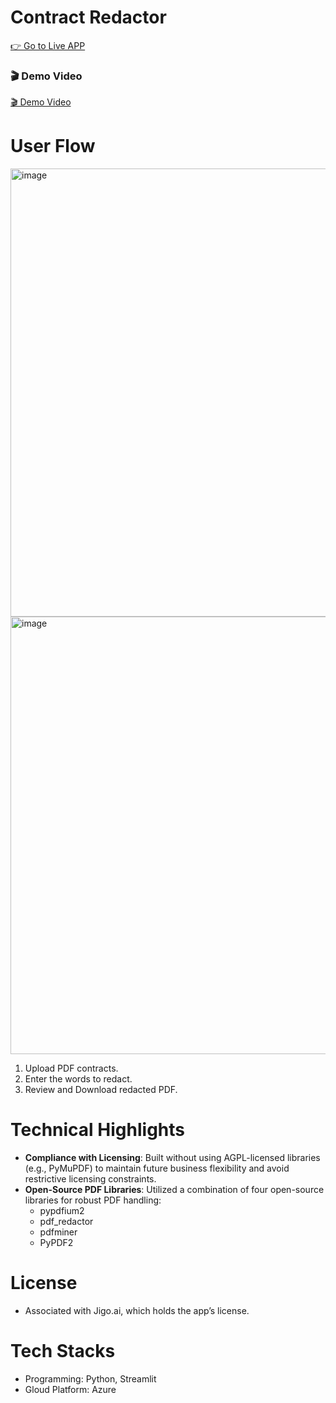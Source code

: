 # Contract Redactor

[👉 Go to Live APP](https://wordredactor.azurewebsites.net/)

### 🎬 Demo Video

[🎬 Demo Video](https://github.com/user-attachments/assets/bedbd7e2-1654-4120-bfca-c23bc6c39526)

# User Flow
<img width="717" alt="image" src="https://github.com/user-attachments/assets/050a3d9f-2d72-4683-860b-d9aa25e0c053" />
<img width="700" alt="image" src="https://github.com/user-attachments/assets/9f03cf34-728e-4eaa-81cf-1f1ee56db851" />

1. Upload PDF contracts.
2. Enter the words to redact.
3. Review and Download redacted PDF.

# Technical Highlights
- **Compliance with Licensing**: Built without using AGPL-licensed libraries (e.g., PyMuPDF) to maintain future business flexibility and avoid restrictive licensing constraints.
- **Open-Source PDF Libraries**: Utilized a combination of four open-source libraries for robust PDF handling:
  - pypdfium2
  - pdf_redactor
  - pdfminer
  - PyPDF2

# License
- Associated with Jigo.ai, which holds the app’s license.

# Tech Stacks
- Programming: Python, Streamlit
- Gloud Platform: Azure

